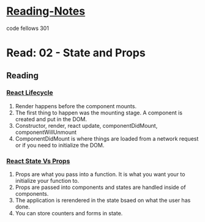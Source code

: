# [Reading-Notes](https://alsosteve.github.io/reading-notes/)
code fellows 301

# Read: 02 - State and Props

## Reading

### [React Lifecycle](https://medium.com/@joshuablankenshipnola/react-component-lifecycle-events-cb77e670a093)
1. Render happens before the component mounts.
2. The first thing to happen was the mounting stage. A component is created and put in the DOM.
3. Constructor, render, react update, componentDidMount, componentWillUnmount
4. ComponentDidMount is where things are loaded from a network request or if you need to initialize the DOM.

### [React State Vs Props](https://www.youtube.com/watch?v=IYvD9oBCuJI)
1. Props are what you pass into a function. It is what you want your to initialize your function to.
2. Props are passed into components and states are handled inside of components.
3. The application is rerendered in the state bsaed on what the user has done.
4. You can store counters and forms in state.